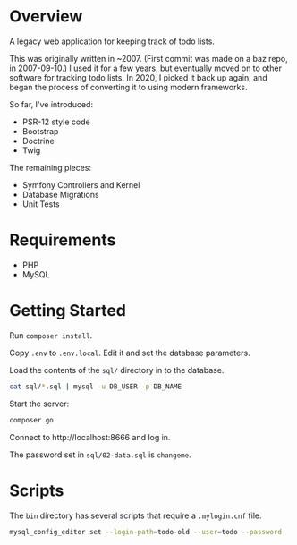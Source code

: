 # Overview

A legacy web application for keeping track of todo lists.

This was originally written in ~2007.  (First commit was made on a baz repo, in 2007-09-10.)  I used it for a few years, but eventually moved on to other software for tracking todo lists.  In 2020, I picked it back up again, and began the process of converting it to using modern frameworks.

So far, I've introduced:
- PSR-12 style code
- Bootstrap
- Doctrine
- Twig

The remaining pieces:
- Symfony Controllers and Kernel
- Database Migrations
- Unit Tests

# Requirements

* PHP
* MySQL

# Getting Started

Run `composer install`.

Copy `.env` to `.env.local`.  Edit it and set the database parameters.

Load the contents of the `sql/` directory in to the database.

```bash
cat sql/*.sql | mysql -u DB_USER -p DB_NAME
```

Start the server:
```bash
composer go
```

Connect to http://localhost:8666 and log in.

The password set in `sql/02-data.sql` is `changeme`.

# Scripts

The `bin` directory has several scripts that require a `.mylogin.cnf` file.

```bash
mysql_config_editor set --login-path=todo-old --user=todo --password
```

